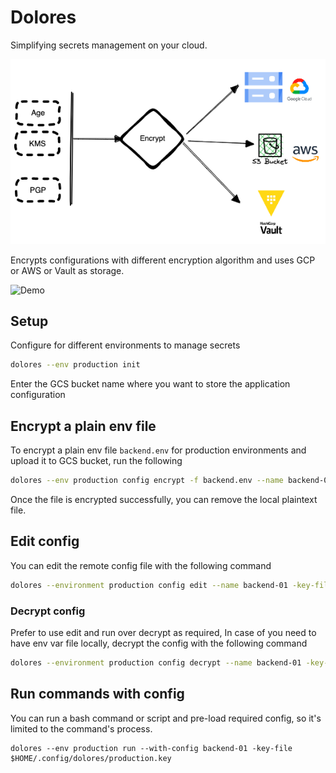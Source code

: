 # Dolores

Simplifying secrets management on your cloud.

![architecture](./assets/architecture-small.png)

Encrypts configurations with different encryption algorithm and uses GCP or AWS or Vault as storage.

![Demo](./assets/demo.gif)

## Setup

Configure for different environments to manage secrets

```bash
dolores --env production init
```

Enter the GCS bucket name where you want to store the application configuration

## Encrypt a plain env file

To encrypt a plain env file `backend.env` for production environments and upload it to GCS bucket, run the following

```bash
dolores --env production config encrypt -f backend.env --name backend-01
```
Once the file is encrypted successfully, you can remove the local plaintext file.


## Edit config
You can edit the remote config file with the following command

```bash
dolores --environment production config edit --name backend-01 -key-file $HOME/.config/dolores/production.key
```

### Decrypt config

Prefer to use edit and run over decrypt as required, In case of you need to have env var file locally, decrypt the config with the following command

```bash
dolores --environment production config decrypt --name backend-01 -key-file $HOME/.config/dolores/production.key
```

## Run commands with config

You can run a bash command or script and pre-load required config, so it's limited to the command's process.

```
dolores --env production run --with-config backend-01 -key-file $HOME/.config/dolores/production.key
```
